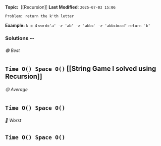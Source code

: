 **Topic:**  [[Recursion]]
**Last Modified**:  `2025-07-03 15:06`

`Problem: return the k'th letter`

**Example:**
`k = 4`
`word='a' -> 'ab' -> 'abbc' -> 'abbcbccd'`
`return 'b'`

### Solutions -- 

###### 🟢 Best
 `Time O() Space O()` [[String Game I solved using Recursion]]
----------------------------------------------------------------------------------------------
###### 🟡 Average
 `Time O() Space O()` 
----------------------------------------------------------------------------------------------
###### 🔴 Worst
 `Time O() Space O()` 
----------------------------------------------------------------------------------------------

